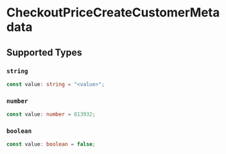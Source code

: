 # CheckoutPriceCreateCustomerMetadata


## Supported Types

### `string`

```typescript
const value: string = "<value>";
```

### `number`

```typescript
const value: number = 813932;
```

### `boolean`

```typescript
const value: boolean = false;
```

